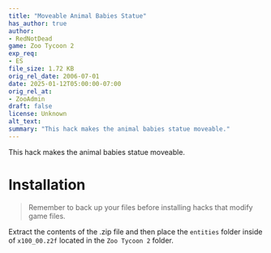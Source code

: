 ```yaml
---
title: "Moveable Animal Babies Statue"
has_author: true
author: 
- RedNotDead
game: Zoo Tycoon 2
exp_req:
- ES
file_size: 1.72 KB
orig_rel_date: 2006-07-01
date: 2025-01-12T05:00:00-07:00
orig_rel_at: 
- ZooAdmin
draft: false
license: Unknown
alt_text: 
summary: "This hack makes the animal babies statue moveable."
---
```

This hack makes the animal babies statue moveable.

# Installation

> Remember to back up your files before installing hacks that modify game files.

Extract the contents of the .zip file and then place the `entities` folder inside of `x100_00.z2f` located in the `Zoo Tycoon 2` folder.